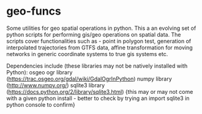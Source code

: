 # geo-funcs
Some utilities for geo spatial operations in python. This a an evolving set of python scripts for performing gis/geo operations on spatial data. The scripts cover functionalities such as - point in polygon test, generation of interpolated trajectories from GTFS data, affine transformation for moving networks in generic coordinate systems to true gis systems etc. 

Dependencies include (these libraries may not be natively installed with Python): 
osgeo ogr library (https://trac.osgeo.org/gdal/wiki/GdalOgrInPython)
numpy library (http://www.numpy.org/)
sqlite3 library (https://docs.python.org/2/library/sqlite3.html) {this may or may not come with a given python install - better to check by trying an import sqlite3 in python console to confirm} 
